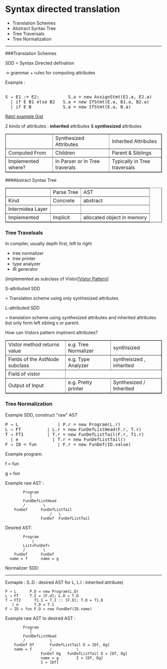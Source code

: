 Syntax directed translation
===========================
* Translation Schemes
* Abstract Syntax Tree
* Tree Traversals
* Tree Normalization

***

###Translation Schemes


SDD = Syntax Directed defination

→ grammar + rules for computing attributes

Example :
<pre> 
S → E1 := E2;		    S.a = new AssignStmt(E1.a, E2.a)
  | if E B1 else B2	  S.a = new IfStmt(E.a, B1.a, B2.a)
  | if E B		      S.a = new IfStmt(E.a, B.a)
</pre>
<script src="https://gist.github.com/1299867.js?file=gistfile1.java"></script>

[Rats! example Gist](https://gist.github.com/1299867)

2 kinds of attributes : <strong>inherited</strong> attributes & <strong>synthesized</strong> attributes

<table border ="1px" style="dotted">
<th>
	<td>Synthesized Attributes</td>
	<td>Inherited Attributes</td>
</th>
<tr>
	<td> Computed From </td>
	<td> Children </td>
	<td> Parent & Siblings </td>
</tr>
<tr>
	<td> Implemented where?</td>
	<td> In Parser or In Tree traverals </td>
	<td> Typically in Tree traversals </td>
</tr>
</table>


###Abstract Syntax Tree
<table border="1">
<th><td>Parse Tree</td><td>AST</td></th>
<tr><td>Kind</td><td>Concrete</td><td> abstract</td>
<tr>
	<td> Intermidea Layer</td>
	<td> </td>
	<td> </td>
</tr>
<tr>
	<td> Implemented </td>
	<td> Implicit</td>
	<td> allocated object in memory </td>
</tr>
</table>

### Tree Travelsals
In compiler, usually depth first, left to right

* tree normalizer
* tree printer
* type analyzer
* IR generator

(implemented as subclass of Vistor[[Vistor Pattern](http://en.wikipedia.org/wiki/Visitor_pattern)]

S-attributed  SDD

= Translation scheme using only synthesized attributes

L-attributed SDD

= translation scheme using synthesized attributes and inherited attributes but only form left sibling s or parent.

How can Vistors pattern implment attributes?
<table border="1">
<tr>
	<td> Vistor method returns value</td>
	<td> e.g. Tree Normalizer </td>
	<td> synthisized </td>
</tr>
<tr> 
	<td> Fields of the AstNode subclass</td>
	<td> e.g. Type Analyzer </td>
	<td> syntheisized , inherited </td>
</tr>
<tr>
	<td> Field of vistor </td>
<tr>
<tr>
	<td> Output of Input</td>
	<td> e.g. Pretty printer </td>
	<td> Synthesized / Inherited</td>
</tr>
</table>

### Tree Normalization
Example SDD, construct "raw" AST

<pre>
P → L				| P.r = new Program(L.r)
L → FT			| L.r = new FunDefListHead(F.r, T.r)
T → FT1			| T.r = new FunDefListTail(F.r, T1.r)
  | e			  | T.r = new FunDefListTail()
F → ID = fun		| F.r = new FunDef(ID.value) 
</pre>

Example program:
 
f = fun

g = fun

Example raw AST :

			Program
			   |
			FundDefListHead
			/        \
		FunDef		FunDefListTail
						/   \
					FunDef  FunDefListTail

Desired AST:

			Program
				|
			List<FunDef>
			/		 \
		FunDef		FunDef
	  name = f	    name = g

Normalizer SDD:

--------------
Exmaple : (L.D : desired AST for L, L.I : inherited attribute)

	P → L 	   P.D = new Program(L.D)
	L → FT 	   T.I = [F.d]; L.D = T.D
	T → FT2      T1.I = T.I :: [F.D]; T.D = T1.D 
	   | e       T.D = T.I
	F → ID = fun F.D = new FundDef(ID.name)

Example raw AST to desired AST :

			Program
			   |
			FundDefListHead
			/        	\
		FunDef Df		FunDefListTail D = [Df, Dg]
		name = f		/   		\
					FunDef Dg  	FunDefListTail D = [Df, Dg]
					name = g		I = [Df, Dg]
					I = [Df]
 		
	






















